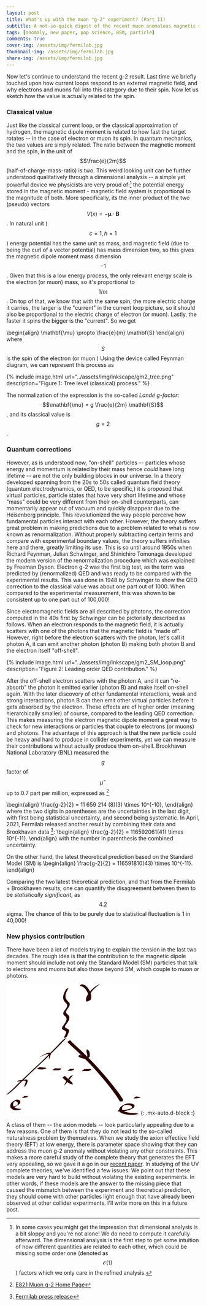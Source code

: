 ```yaml
---
layout: post
title: What's up with the muon "g-2" experiment? (Part II)
subtitle: A not-so-quick digest of the recent muon anomalous magnetic moment measurement
tags: [anomaly, new paper, pop science, BSM, particle]
comments: true
cover-img: /assets/img/fermilab.jpg
thumbnail-img: /assets/img/fermilab.jpg
share-img: /assets/img/fermilab.jpg
---
```


Now let's continue to understand the recent g-2 result. Last time we briefly touched upon how current loops respond to an external magnetic field, and why electrons and muons fall into this category due to their spin. Now let us sketch how the value is actually related to the spin. 

### Classical value
Just like the classical current loop, or the classical approximation of hydrogen, the magnetic dipole moment is related to how fast the target rotates -- in the case of electron or muon its spin. In quantum mechanics, the two values are simply related. The ratio between the magnetic moment and the spin, in the unit of $$\frac{e}{2m}$$ (half-of-charge-mass-ratio) is two. This weird looking unit can be further understood qualitatively through a dimensional analysis -- a simple yet powerful device we physicists are very proud of:[^1] the potential energy stored in the magnetic moment - magnetic field system is proportional to the magnitude of both. More specifically, its the inner product of the two (pseudo) vectors $$V(x) = - \mathbf{\mu} \cdot \mathbf{B}$$. In natural unit ($$c=1, \hbar = 1$$) energy potential has the same unit as mass, and magnetic field (due to being the curl of a vector potential) has mass dimension two, so this gives the magnetic dipole moment mass dimension $$-1$$. Given that this is a low energy process, the only relevant energy scale is the electron (or muon) mass, so it's proportional to $$1/m$$. On top of that, we know that with the same spin, the more electric charge it carries, the larger is the "current" in the current loop picture, so it should also be proportional to the electric charge of electron (or muon). Lastly, the faster it spins the bigger is the "current". So we get

\begin{align}
\mathbf{\mu} \propto \frac{e}{m} \mathbf{S}
\end{align}
where $$S$$ is the spin of the electron (or muon.) Using the device called Feynman diagram, we can represent this process as

<!-- ![fig](../assets/img/inkscape/gm2_tree.png){: .mx-auto.d-block :} -->
{% include image.html url="../assets/img/inkscape/gm2_tree.png" description="Figure 1: Tree level (classical) process." %}

The normalization of the expression is the so-called _Landé g-factor_: $$\mathbf{\mu} = g \frac{e}{2m} \mathbf{S}$$, and its classical value is $$g=2$$.

### Quantum corrections
However, as is understood now, "on-shell" particles -- particles whose energy and momentum is related by their mass hence _could_ have long lifetime -- are not the only building blocks in our universe. In a theory developed spanning from the 20s to 50s called quantum field theory (quantum electrodynamics, or QED, to be specific,) it is proposed that virtual particles, particle states that have very short lifetime and whose "mass" could be very different from their on-shell counterparts, can momentarily appear out of vacuum and quickly disappear due to the Heisenberg principle. This revolutionized the way people perceive how fundamental particles interact with each other. However, the theory suffers great problem in making predictions due to a problem related to what is now known as renormalization. Without properly subtracting certain terms and compare with experimental boundary values, the theory suffers infinities here and there, greatly limiting its use. This is so until around 1950s when Richard Feynman, Julian Schwinger, and Shinichiro Tomonaga developed the modern version of the renormalization procedure which was explained by Freeman Dyson. Electron g-2 was the first big test, as the term was predicted by (renormalized) QED and was ready to be compared with the experimental results. This was done in 1948 by Schwinger to show the QED correction to the classical value was about one part out of 1000. When compared to the experimental measurement, this was shown to be consistent up to one part out of 100,000!
<!-- The leading correction to electron dipole moment can be represented by the following process:  -->

<!-- ![fig](../assets/img/inkscape/gm2_SM_loop.png){: .mx-auto.d-block :} -->
<!-- Figure 2: Leading order QED contribution. -->


<!-- ### Higher order corrections -->
Since electromagnetic fields are all described by photons, the correction computed in the 40s first by Schwinger can be pictorially described as follows. When an electron responds to the magnetic field, it is actually scatters with one of the photons that the magnetic field is "made of". However, right before the electron scatters with the photon, let's call it photon A, it can emit another photon (photon B) making both photon B and the electron itself "off-shell".

{% include image.html url="../assets/img/inkscape/gm2_SM_loop.png" description="Figure 2: Leading order QED contribution." %}

After the off-shell electron scatters with the photon A, and it can "re-absorb" the photon it emitted earlier (photon B) and make itself on-shell again. With the later discovery of other fundamental interactions, weak and strong interactions, photon B can then emit other virtual particles before it gets absorbed by the electron. These effects are of higher order (meaning hierarchically smaller) of course, compared to the leading QED correction. This makes measuring the electron magnetic dipole moment a great way to check for new interactions or particles that couple to electrons (or muons) and photons. The advantage of this approach is that the new particle could be heavy and hard to produce in collider experiments, yet we can measure their contributions without actually produce them on-shell. Brookhaven National Laboratory (BNL) measured the $$g$$ factor of $$\mu^-$$ up to 0.7 part per million, expressed as [^2]

\begin{align}
\frac{g-2}{2}
= 11 659 214 (8)(3) \times 10^{-10},
\end{align}
where the two digits in parentheses are the uncertainties in the last digit, with first being statistical uncertainty, and second being systematic. In April, 2021, Fermilab released another result by combining their data and Brookhaven data [^3]: 
\begin{align}
\frac{g-2}{2}
= 116592061(41) \times 10^{-11}.
\end{align}
with the number in parenthesis the combined uncertainty. 

On the other hand, the latest theoretical prediction based on the Standard Model (SM) is
\begin{align}
\frac{g-2}{2}
= 116591810(43) \times 10^{-11}.
\end{align}

Comparing the two latest theoretical prediction, and that from the Fermilab + Brookhaven results, one can quantify the disagreement between them to be _statistically significant_, as $$4.2$$ sigma. The chance of this to be purely due to statistical fluctuation is 1 in 40,000!

### New physics contribution
There have been a lot of models trying to explain the tension in the last two decades. The rough idea is that the contribution to the magnetic dipole moment should include not only the Standard Model (SM) particles that talk to electrons and muons but also those beyond SM, which couple to muon or photons.

![fig](../assets/img/inkscape/gm2_bsm_loop.png){: .mx-auto.d-block :}

A class of them -- the axion models -- look particularly appealing due to a few reasons. One of them is that they do not lead to the so-called naturalness problem by themselves. When we study the axion effective field theory (EFT) at low energy, there is parameter space showing that they can address the muon g-2 anomaly without violating any other constraints. This makes a more careful study of the complete theory that generates the EFT very appealing, so we gave it a go in our [recent paper](https://arxiv.org/abs/2104.03267). In studying of the UV complete theories, we've identified a few issues. We point out that these models are very hard to build without violating the existing experiments. In other words, if these models are the answer to the missing piece that caused the mismatch between the experiment and theoretical prediction, they should come with other particles light enough that have already been observed at other collider experiments. 
I'll write more on this in a future post.

[^1]: In some cases you might get the impression that dimensional analysis is a bit sloppy and you're not alone! We do need to compute it carefully afterward. The dimensional analysis is the first step to get some intuition of how different quantities are related to each other, which could be missing some order one (denoted as $$\mathcal O(1)$$) factors which we only care in the refined analysis. 

[^2]: [E821 Muon g-2 Home Page](https://www.g-2.bnl.gov/)

[^3]: [Fermilab press release](https://news.fnal.gov/2021/04/first-results-from-fermilabs-muon-g-2-experiment-strengthen-evidence-of-new-physics/)
